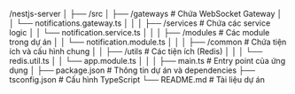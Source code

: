 /nestjs-server
│
├── /src
│   ├── /gateways                  # Chứa WebSocket Gateway
│   │   └── notifications.gateway.ts
│   │
│   ├── /services                  # Chứa các service logic
│   │   └── notification.service.ts
│   │
│   ├── /modules                   # Các module trong dự án
│   │   └── notification.module.ts
│   │
│   ├── /common                    # Chứa tiện ích và cấu hình chung
│   │   ├── /utils                 # Các tiện ích (Redis)
│   │   │   └── redis.util.ts
│   │   └── app.module.ts
│   │
│   ├── main.ts                    # Entry point của ứng dụng
│
├── package.json                   # Thông tin dự án và dependencies
├── tsconfig.json                  # Cấu hình TypeScript
└── README.md                      # Tài liệu dự án
